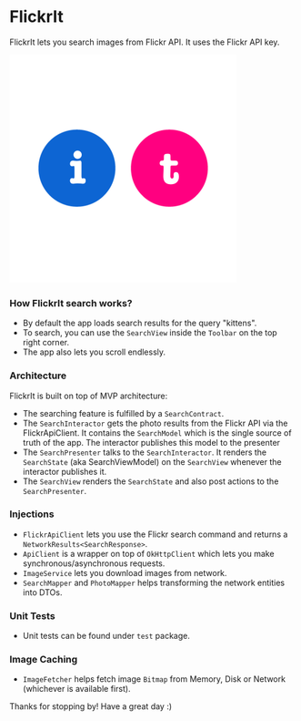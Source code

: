 # FlickrIt

FlickrIt lets you search images from Flickr API. It uses the Flickr API key.

<img src="./README_images/ic_flickr_logo.png" width="400" height="400"/>

### How FlickrIt search works?

- By default the app loads search results for the query "kittens".
- To search, you can use the `SearchView` inside the `Toolbar` on the top right corner.
- The app also lets you scroll endlessly.

### Architecture

FlickrIt is built on top of MVP architecture:

- The searching feature is fulfilled by a `SearchContract`.
- The `SearchInteractor` gets the photo results from the Flickr API via the FlickrApiClient. It contains the `SearchModel` which is the single source of truth of the app. The interactor publishes this model to the presenter
- The `SearchPresenter` talks to the `SearchInteractor`. It renders the `SearchState` (aka SearchViewModel) on the `SearchView` whenever the interactor publishes it.
- The `SearchView` renders the `SearchState` and also post actions to the `SearchPresenter`.

### Injections

- `FlickrApiClient` lets you use the Flickr search command and returns a `NetworkResults<SearchResponse>`.
- `ApiClient` is a wrapper on top of `OkHttpClient` which lets you make synchronous/asynchronous requests.
- `ImageService` lets you download images from network.
- `SearchMapper` and `PhotoMapper` helps transforming the network entities into DTOs.

### Unit Tests

- Unit tests can be found under `test` package.

### Image Caching

- `ImageFetcher` helps fetch image `Bitmap` from Memory, Disk or Network (whichever is available first).

Thanks for stopping by! Have a great day :)


